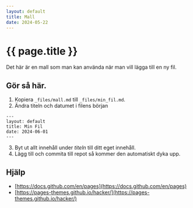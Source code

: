 ```yaml
---
layout: default
title: Mall
date: 2024-05-22
---
```


# {{ page.title }}

Det här är en mall som man kan använda när man vill lägga till en ny fil.

## Gör så här.

1. Kopiera `_files/mall.md` till `_files/min_fil.md`.
2. Ändra titeln och datumet i filens början
```
---
layout: default
title: Min Fil
date: 2024-06-01
---
```
3. Byt ut allt innehåll under _titeln_ till ditt eget innehåll.
4. Lägg till och commita till repot så kommer den automatiskt dyka upp.

## Hjälp

* [https://docs.github.com/en/pages](https://docs.github.com/en/pages)
* [https://pages-themes.github.io/hacker/](https://pages-themes.github.io/hacker/)
